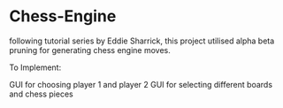 # Chess-Engine
following tutorial series by Eddie Sharrick, this project utilised alpha beta pruning for generating chess engine moves.


To Implement:

GUI for choosing player 1 and player 2
GUI for selecting different boards and chess pieces
